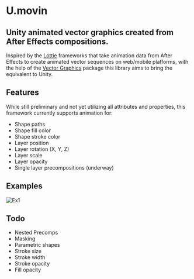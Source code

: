 # U.movin



## Unity animated vector graphics created from After Effects compositions.

Inspired by the [Lottie](https://github.com/airbnb/lottie-web) frameworks that take animation data from After Effects to create animated vector sequences on web/mobile platforms, with the help of the [Vector Graphics](https://docs.unity3d.com/Packages/com.unity.vectorgraphics@1.0/manual/index.html) package this library aims to bring the equivalent to Unity.

## Features

While still preliminary and not yet utilizing all attributes and properties, this framework currently supports animation for: 

- Shape paths
- Shape fill color
- Shape stroke color
- Layer position
- Layer rotation (X, Y, Z)
- Layer scale
- Layer opacity 
- Single layer precompositions (underway)



## Examples

![Ex1](gifs/thumb.gif)


## Todo

- Nested Precomps
- Masking
- Parametric shapes
- Stroke size
- Stroke width
- Stroke opacity
- Fill opacity